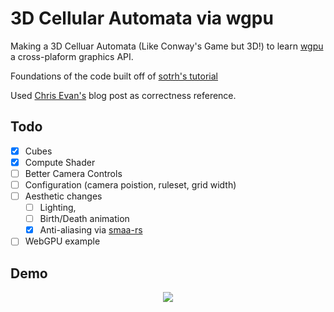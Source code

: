 # 3D Cellular Automata via wgpu

Making a 3D Celluar Automata (Like Conway's Game but 3D!) to learn [wgpu](https://github.com/gfx-rs/wgpu) a cross-plaform graphics API.

Foundations of the code built off of [sotrh's tutorial](https://sotrh.github.io/learn-wgpu/#what-is-wgpu)

Used [Chris Evan's](https://chrisevans9629.github.io/blog/2020/07/27/game-of-life) blog post as correctness reference.

## Todo
- [x] Cubes
- [x] Compute Shader
- [ ] Better Camera Controls
- [ ] Configuration (camera poistion, ruleset, grid width)
- [ ] Aesthetic changes
  - [ ]  Lighting,
  - [ ]  Birth/Death animation
  - [x]  Anti-aliasing via [smaa-rs](https://github.com/fintelia/smaa-rs)
- [ ] WebGPU example

## Demo

<p align="center">
  <img src="./media/conwaycorrect.gif" width="auto">
</p>
